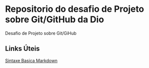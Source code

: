 # Repositorio do desafio de Projeto sobre Git/GitHub da Dio
Desafio de Projeto sobre Git/GiHub

## Links Úteis
[Sintaxe Basica Markdown](https://www.markdownguide.org/basic-syntax/)
